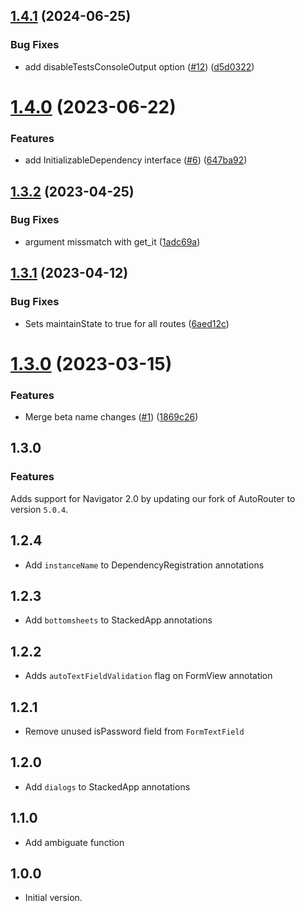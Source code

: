 ## [1.4.1](https://github.com/Stacked-Org/core/compare/v1.4.0...v1.4.1) (2024-06-25)


### Bug Fixes

* add disableTestsConsoleOutput option ([#12](https://github.com/Stacked-Org/core/issues/12)) ([d5d0322](https://github.com/Stacked-Org/core/commit/d5d032273876579ccf2a393e7bfdb6de2e2d296b))

# [1.4.0](https://github.com/Stacked-Org/core/compare/v1.3.2...v1.4.0) (2023-06-22)


### Features

* add InitializableDependency interface ([#6](https://github.com/Stacked-Org/core/issues/6)) ([647ba92](https://github.com/Stacked-Org/core/commit/647ba925aee4bcbc095478dd80226290660d4275))

## [1.3.2](https://github.com/Stacked-Org/core/compare/v1.3.1...v1.3.2) (2023-04-25)


### Bug Fixes

* argument missmatch with get_it ([1adc69a](https://github.com/Stacked-Org/core/commit/1adc69a6ff4110a165f0c68d730b62c1d6bb7f7a))

## [1.3.1](https://github.com/Stacked-Org/core/compare/v1.3.0...v1.3.1) (2023-04-12)


### Bug Fixes

* Sets maintainState to true for all routes ([6aed12c](https://github.com/Stacked-Org/core/commit/6aed12ca7b1909ec7a3188506942ac78134b327a))

# [1.3.0](https://github.com/Stacked-Org/core/compare/v1.2.4...v1.3.0) (2023-03-15)


### Features

* Merge beta name changes ([#1](https://github.com/Stacked-Org/core/issues/1)) ([1869c26](https://github.com/Stacked-Org/core/commit/1869c26eac9d8e5e0646706b5d00edda4d7a3c6a))

## 1.3.0

### Features

Adds support for Navigator 2.0 by updating our fork of AutoRouter to version `5.0.4`.

## 1.2.4
- Add `instanceName` to DependencyRegistration annotations
## 1.2.3
- Add `bottomsheets` to StackedApp annotations
## 1.2.2
- Adds `autoTextFieldValidation` flag on FormView annotation
## 1.2.1
- Remove unused isPassword field from `FormTextField`
## 1.2.0
- Add `dialogs` to StackedApp annotations
## 1.1.0
- Add ambiguate function
## 1.0.0
- Initial version.
